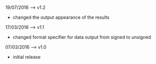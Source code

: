 19/07/2016 --> v1.2
- changed the output appearance of the results

17/03/2016 --> v1.1
- changed format specifier for data output from signed to unsigned

07/03/2016 --> v1.0
- initial release